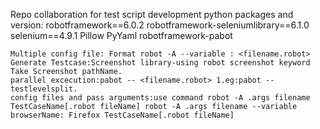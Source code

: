Repo collaboration for test script development
python packages and version:
    robotframework==6.0.2 robotframework-seleniumlibrary==6.1.0 selenium==4.9.1 Pillow PyYaml robotframework-pabot
    
    Multiple config file: Format robot -A --variable : <filename.robot>
    Generate Testcase:Screenshot library-using robot screenshot keyword Take Screenshot pathName.
    parallel excecution:pabot -- <filename.robot> 1.eg:pabot --testlevelsplit.
    config files and pass arguments:use command robot -A .args filename TestCaseName[.robot fileName] robot -A .args filename --variable browserName: Firefox TestCaseName[.robot fileName]
    
